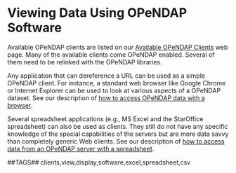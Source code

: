 # Viewing Data Using OPeNDAP Software

Available OPeNDAP clients are listed on our
[Available OPeNDAP Clients](https://www.opendap.org/support/OPeNDAP-clients)
web page. Many of the available clients come OPeNDAP enabled.
Several of them need to be relinked with the OPeNDAP libraries.

Any application that can dereference a URL can be used as a simple OPeNDAP client.
For instance, a standard web browser like Google Chrome or Internet Explorer
can be used to look at various aspects of a OPeNDAP dataset. See our description of
[how to access OPeNDAP data with a browser](https://www.opendap.org/faq/general/using-web-browser).

Several spreadsheet applications (e.g., MS Excel and the StarOffice spreadsheet)
can also be used as clients. They still do not have any specific knowledge of the
special capabilities of the servers but are more data savvy than
completely generic Web clients. See our description of
[how to access data from an OPeNDAP server with a spreadsheet](https://www.opendap.org/faq/general/use-spreadsheet).

##TAGS##
clients,view,display,software,excel,spreadsheet,csv